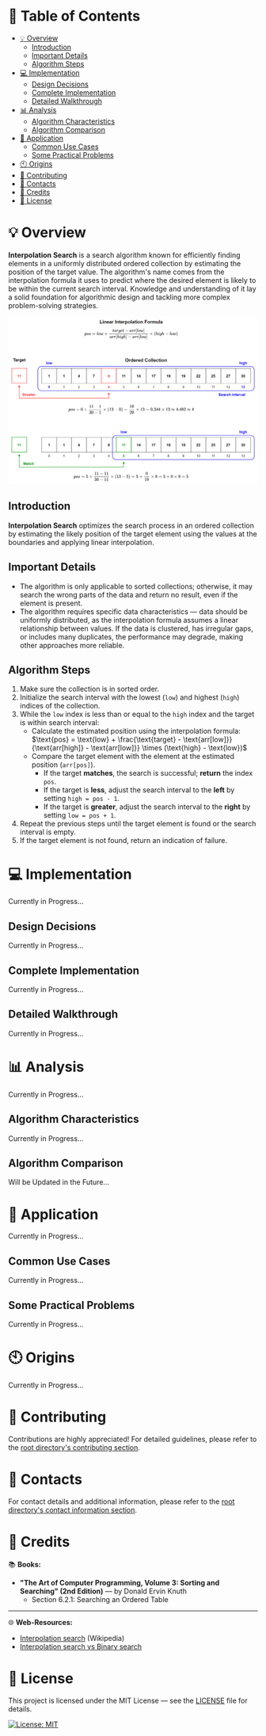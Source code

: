# &#128209; Table of Contents
- [💡 Overview](#-overview)
  - [Introduction](#introduction)
  - [Important Details](#important-details)
  - [Algorithm Steps](#algorithm-steps)
- [💻 Implementation](#-implementation)
  - [Design Decisions](#design-decisions)
  - [Complete Implementation](#complete-implementation)
  - [Detailed Walkthrough](#detailed-walkthrough)
- [📊 Analysis](#-analysis)
  - [Algorithm Characteristics](#algorithm-characteristics)
  - [Algorithm Comparison](#algorithm-comparison)
- [📝 Application](#-application)
  - [Common Use Cases](#common-use-cases)
  - [Some Practical Problems](#some-practical-problems)
- [🕙 Origins](#-origins)
- [🤝 Contributing](#-contributing)
- [📧 Contacts](#-contacts)
- [🙏 Credits](#-credits)
- [🔏 License](#-license)



# &#128161; Overview
**Interpolation Search** is a search algorithm known for efficiently finding elements in a uniformly distributed ordered collection by estimating the position of the target value. The algorithm's name comes from the interpolation formula it uses to predict where the desired element is likely to be within the current search interval. Knowledge and understanding of it lay a solid foundation for algorithmic design and tackling more complex problem-solving strategies.
<p align="center"><img src="./Images/InterpolationSearch.png"/></p>


## Introduction
**Interpolation Search** optimizes the search process in an ordered collection by estimating the likely position of the target element using the values at the boundaries and applying linear interpolation.


## Important Details
- The algorithm is only applicable to sorted collections; otherwise, it may search the wrong parts of the data and return no result, even if the element is present.
- The algorithm requires specific data characteristics — data should be uniformly distributed, as the interpolation formula assumes a linear relationship between values. If the data is clustered, has irregular gaps, or includes many duplicates, the performance may degrade, making other approaches more reliable.


## Algorithm Steps
1. Make sure the collection is in sorted order.
2. Initialize the search interval with the lowest (`low`) and highest (`high`) indices of the collection.
3. While the `low` index is less than or equal to the `high` index and the target is within search interval:
   - Calculate the estimated position using the interpolation formula:  
     $\text{pos} = \text{low} + \frac{\text{target} - \text{arr[low]}}{\text{arr[high]} - \text{arr[low]}} \times (\text{high} - \text{low})$
   - Compare the target element with the element at the estimated position (`arr[pos]`).
     - If the target **matches**, the search is successful; **return** the index `pos`.
     - If the target is **less**, adjust the search interval to the **left** by setting `high = pos - 1`.
     - If the target is **greater**, adjust the search interval to the **right** by setting `low = pos + 1`.
4. Repeat the previous steps until the target element is found or the search interval is empty.
5. If the target element is not found, return an indication of failure.



# &#x1F4BB; Implementation
Currently in Progress...


## Design Decisions
Currently in Progress...


## Complete Implementation
Currently in Progress...


## Detailed Walkthrough
Currently in Progress...



# &#128202; Analysis
Currently in Progress...


## Algorithm Characteristics
Currently in Progress...


## Algorithm Comparison
Will be Updated in the Future...



# &#128221; Application
Currently in Progress...


## Common Use Cases
Currently in Progress...


## Some Practical Problems
Currently in Progress...



# &#x1F559; Origins
Currently in Progress...



# &#129309; Contributing
Contributions are highly appreciated! For detailed guidelines, please refer to the [root directory's contributing section](../../../#-contributing).



# &#128231; Contacts
For contact details and additional information, please refer to the [root directory's contact information section](../../../#-contacts).



# &#128591; Credits
&#128218; **Books:**
- **"The Art of Computer Programming, Volume 3: Sorting and Searching" (2nd Edition)** — by Donald Ervin Knuth
  - Section 6.2.1: Searching an Ordered Table

---  
&#127760; **Web-Resources:**  
- [Interpolation search](https://en.wikipedia.org/wiki/Interpolation_search) (Wikipedia)
- [Interpolation search vs Binary search](https://www.geeksforgeeks.org/g-fact-84/)



# &#128271; License
This project is licensed under the MIT License — see the [LICENSE](https://github.com/vezzolter/DSA/blob/main/LICENSE) file for details.

[![License: MIT](https://img.shields.io/badge/License-MIT-yellow.svg)](https://opensource.org/licenses/MIT)